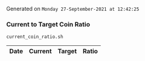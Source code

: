 Generated on `Monday 27-September-2021 at 12:42:25`

### Current to Target Coin Ratio
`current_coin_ratio.sh`

Date|Current|Target|Ratio
---|---|---|---
